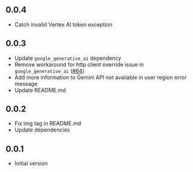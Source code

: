 ## 0.0.4
- Catch invalid Vertex AI token exception

## 0.0.3
- Update `google_generative_ai` dependency
- Remove workaround for http client override issue in `google_generative_ai`
  ([#64](https://github.com/google/generative-ai-dart/issues/64))
- Add more information to Gemini API not available in user region error message
- Update README.md

## 0.0.2
- Fix img tag in README.md
- Update dependencies

## 0.0.1

- Initial version
